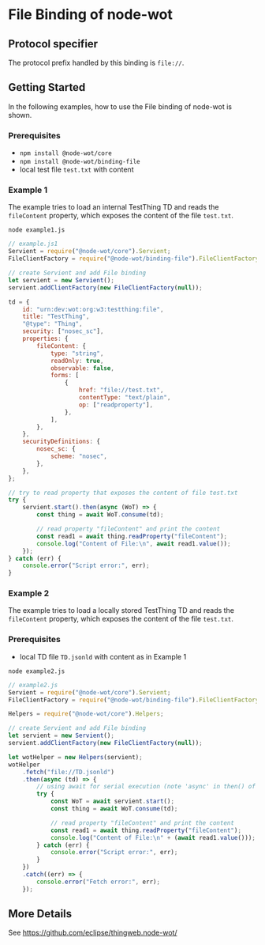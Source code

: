 # File Binding of node-wot

## Protocol specifier

The protocol prefix handled by this binding is `file://`.

## Getting Started

In the following examples, how to use the File binding of node-wot is shown.

### Prerequisites

-   `npm install @node-wot/core`
-   `npm install @node-wot/binding-file`
-   local test file `test.txt` with content

### Example 1

The example tries to load an internal TestThing TD and reads the `fileContent` property, which exposes the content of the file `test.txt`.

`node example1.js`

```js
// example.js1
Servient = require("@node-wot/core").Servient;
FileClientFactory = require("@node-wot/binding-file").FileClientFactory;

// create Servient and add File binding
let servient = new Servient();
servient.addClientFactory(new FileClientFactory(null));

td = {
    id: "urn:dev:wot:org:w3:testthing:file",
    title: "TestThing",
    "@type": "Thing",
    security: ["nosec_sc"],
    properties: {
        fileContent: {
            type: "string",
            readOnly: true,
            observable: false,
            forms: [
                {
                    href: "file://test.txt",
                    contentType: "text/plain",
                    op: ["readproperty"],
                },
            ],
        },
    },
    securityDefinitions: {
        nosec_sc: {
            scheme: "nosec",
        },
    },
};

// try to read property that exposes the content of file test.txt
try {
    servient.start().then(async (WoT) => {
        const thing = await WoT.consume(td);

        // read property "fileContent" and print the content
        const read1 = await thing.readProperty("fileContent");
        console.log("Content of File:\n", await read1.value());
    });
} catch (err) {
    console.error("Script error:", err);
}
```

### Example 2

The example tries to load a locally stored TestThing TD and reads the `fileContent` property, which exposes the content of the file `test.txt`.

### Prerequisites

-   local TD file `TD.jsonld` with content as in Example 1

`node example2.js`

```js
// example2.js
Servient = require("@node-wot/core").Servient;
FileClientFactory = require("@node-wot/binding-file").FileClientFactory;

Helpers = require("@node-wot/core").Helpers;

// create Servient and add File binding
let servient = new Servient();
servient.addClientFactory(new FileClientFactory(null));

let wotHelper = new Helpers(servient);
wotHelper
    .fetch("file://TD.jsonld")
    .then(async (td) => {
        // using await for serial execution (note 'async' in then() of fetch())
        try {
            const WoT = await servient.start();
            const thing = await WoT.consume(td);

            // read property "fileContent" and print the content
            const read1 = await thing.readProperty("fileContent");
            console.log("Content of File:\n" + (await read1.value()));
        } catch (err) {
            console.error("Script error:", err);
        }
    })
    .catch((err) => {
        console.error("Fetch error:", err);
    });
```

## More Details

See <https://github.com/eclipse/thingweb.node-wot/>
